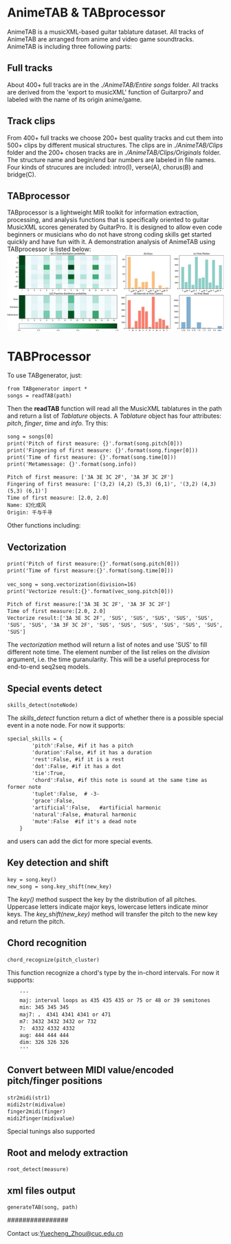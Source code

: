 # AnimeTAB & TABprocessor
AnimeTAB is a musicXML-based guitar tablature dataset. All tracks of AnimeTAB are arranged from anime and video game soundtracks. AnimeTAB is including three following parts:

## Full tracks
About 400+ full tracks are in the *./AnimeTAB/Entire songs* folder. All tracks are derived from the 'export to musicXML' function of Guitarpro7 and labeled with the name of its origin anime/game. 

## Track clips
From 400+ full tracks we choose 200+ best quality tracks and cut them into 500+ clips by different musical structures. The clips are in *./AnimeTAB/Clips* folder and the 200+ chosen tracks are in *./AnimeTAB/Clips/Originals* folder. The structure name and begin/end bar numbers are labeled in file names. Four kinds of strucures are included: intro(I), verse(A), chorus(B) and bridge(C).

## TABprocessor
TABprocessor is a lightweight MIR toolkit for information extraction, processing, and analysis functions that is specifically oriented to guitar MusicXML scores generated by GuitarPro. It is designed to allow even code beginners or musicians who do not have strong coding skills get started quickly and have fun with it. A demonstration analysis of AnimeTAB using TABprocessor is listed below:
![Demonstration analysis](https://github.com/amamiya-yuuko/AnimeTAB/blob/main/Demonstration%20analysis.jpg)


# TABProcessor

To use TABgenerator, just:
```
from TABgenerator import *
songs = readTAB(path)
```
Then the **readTAB** function will read all the MusicXML tablatures in the path and return a list of *Tablature* objects.
A *Tablature* object has four attributes: *pitch*, *finger*, *time* and *info*. Try this:

```
song = songs[0]
print('Pitch of first measure: {}'.format(song.pitch[0]))
print('Fingering of first measure: {}'.format(song.finger[0]))
print('Time of first measure: {}'.format(song.time[0]))
print('Metamessage: {}'.format(song.info))
```
```
Pitch of first measure: ['3A 3E 3C 2F', '3A 3F 3C 2F']
Fingering of first measure: ['(3,2) (4,2) (5,3) (6,1)', '(3,2) (4,3) (5,3) (6,1)']
Time of first measure: [2.0, 2.0]
Name: 幻化成风
Origin: 千与千寻
```

Other functions including:
## Vectorization
```
print('Pitch of first measure:{}'.format(song.pitch[0]))
print('Time of first measure:{}'.format(song.time[0]))

vec_song = song.vectorization(division=16)
print('Vectorize result:{}'.format(vec_song.pitch[0]))
```

```
Pitch of first measure:['3A 3E 3C 2F', '3A 3F 3C 2F']
Time of first measure:[2.0, 2.0]
Vectorize result:['3A 3E 3C 2F', 'SUS', 'SUS', 'SUS', 'SUS', 'SUS', 'SUS', 'SUS', '3A 3F 3C 2F', 'SUS', 'SUS', 'SUS', 'SUS', 'SUS', 'SUS', 'SUS']
```
The *vectorization* method will return a list of notes and use 'SUS' to fill different note time. The element number of the list relies on the *division* argument, i.e. the time guranularity. 
This will be a useful preprocess for end-to-end seq2seq models.

## Special events detect
```
skills_detect(noteNode)
```
The *skills_detect* function return a dict of whether there is a possible special event in a note node. For now it supports:
```
special_skills = {        
        'pitch':False, #if it has a pitch
        'duration':False, #if it has a duration
        'rest':False, #if it is a rest
        'dot':False, #if it has a dot
        'tie':True, 
        'chord':False, #if this note is sound at the same time as former note
        'tuplet':False,  # -3-
        'grace':False,  
        'artificial':False,   #artificial harmonic
        'natural':False, #natural harmonic
        'mute':False  #if it's a dead note
    }
```
and users can add the dict for more special events.

## Key detection and shift

```
key = song.key()
new_song = song.key_shift(new_key)
```

The *key()* method suspect the key by the distribution of all pitches. Uppercase letters indicate major keys, lowercase letters indicate minor keys.
The *key_shift(new_key)* method will transfer the pitch to the new key and return the pitch. 


## Chord recognition
```
chord_recognize(pitch_cluster)
```

This function recognize a chord's type by the in-chord intervals. For now it supports:

```
    '''
    maj: interval loops as 435 435 435 or 75 or 48 or 39 semitones
    min: 345 345 345
    maj7: ， 4341 4341 4341 or 471
    m7: 3432 3432 3432 or 732
    7:  4332 4332 4332
    aug: 444 444 444
    dim: 326 326 326
    '''
```

## Convert between MIDI value/encoded pitch/finger positions
```
str2midi(str1)
midi2str(midivalue)
finger2midi(finger)
midi2finger(midivalue)
```
Special tunings also supported

## Root and melody extraction
```
root_detect(measure)
```
## xml files output
```
generateTAB(song, path)
```

################


Contact us:Yuecheng_Zhou@cuc.edu.cn
